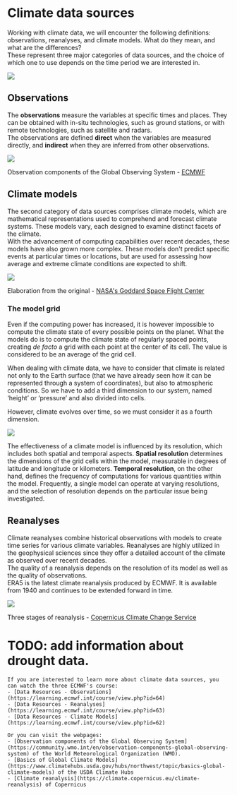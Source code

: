 # Climate data sources

Working with climate data, we will encounter the following definitions: observations, reanalyses, and climate models. What do they mean, and what are the differences?  
These represent three major categories of data sources, and the choice of which one to use depends on the time period we are interested in.

![](../../images/data-sources.svg)


## Observations

The **observations** measure the variables at specific times and places. They can be obtained with in-situ technologies, such as ground stations, or with remote technologies, such as satellite and radars.  
The observations are defined **direct** when the variables are measured directly, and **indirect** when they are inferred from other observations.

![](../../images/obs_inputs.png)
<p class="credits">Observation components of the Global Observing System - <a href="https://www.ecmwf.int/en/research/data-assimilation/observations" target="_blank">ECMWF</a></p>


## Climate models

The second category of data sources comprises climate models, which are mathematical representations used to comprehend and forecast climate systems. These models vary, each designed to examine distinct facets of the climate.  
With the advancement of computing capabilities over recent decades, these models have also grown more complex. 
These models don't predict specific events at particular times or locations, but are used for assessing how average and extreme climate conditions are expected to shift.

![](../../images/dev-climate-models.svg)
<p class="credits">Elaboration from the original - <a href="https://climate.nasa.gov/news/830/climate-modelers-and-the-moth/" target="_blank">NASA's Goddard Space Flight Center</a></p>


### The model grid

Even if the computing power has increased, it is however impossible to compute the climate state of every possible points on the planet. What the models do is to compute the climate state of regularly spaced points, creating *de facto* a grid with each point at the center of its cell. The value is considered to be an average of the grid cell.

When dealing with climate data, we have to consider that climate is related not only to the Earth surface (that we have already seen how it can be represented through a system of coordinates), but also to atmospheric conditions. So we have to add a third dimension to our system, named ‘height’ or ‘pressure’ and also divided into cells.

However, climate evolves over time, so we must consider it as a fourth dimension.

![](../../images/grid.svg)


The effectiveness of a climate model is influenced by its resolution, which includes both spatial and temporal aspects. **Spatial resolution** determines the dimensions of the grid cells within the model, measurable in degrees of latitude and longitude or kilometers. **Temporal resolution**, on the other hand, defines the frequency of computations for various quantities within the model. Frequently, a single model can operate at varying resolutions, and the selection of resolution depends on the particular issue being investigated.


## Reanalyses

Climate reanalyses combine historical observations with models to create time series for various climate variables. Reanalyses are highly utilized in the geophysical sciences since they offer a detailed account of the climate as observed over recent decades.  
The quality of a reanalysis depends on the resolution of its model as well as the quality of observations.  
ERA5 is the latest climate reanalysis produced by ECMWF. It is available from 1940 and continues to be extended forward in time. 

![](../../images/reanalysis-stages.png)
<p class="credits">Three stages of reanalysis - <a href="https://climate.copernicus.eu/copernicus-regional-reanalysis-europe-cerra" target="_blank">Copernicus Climate Change Service</a></p>


 # TODO: add information about drought data.

```{tip} 
If you are interested to learn more about climate data sources, you can watch the three ECMWF's course:
- [Data Resources - Observations](https://learning.ecmwf.int/course/view.php?id=64)
- [Data Resources - Reanalyses](https://learning.ecmwf.int/course/view.php?id=63)
- [Data Resources - Climate Models](https://learning.ecmwf.int/course/view.php?id=62)

Or you can visit the webpages:
- [Observation components of the Global Observing System](https://community.wmo.int/en/observation-components-global-observing-system) of the World Meteorological Organization (WMO).
- [Basics of Global Climate Models](https://www.climatehubs.usda.gov/hubs/northwest/topic/basics-global-climate-models) of the USDA Climate Hubs
- [Climate reanalysis](https://climate.copernicus.eu/climate-reanalysis) of Copernicus
```